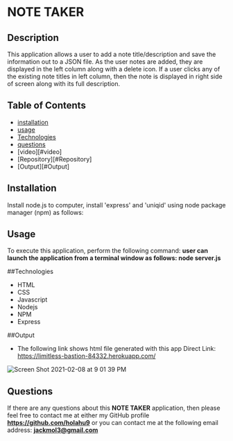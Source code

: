  
# NOTE TAKER

## Description
This application allows a user to add a note title/description and save the information out to a JSON file. As the user notes are added, they are displayed in the left column along with a delete icon. If a user clicks any of the existing note titles in left column, then the note is displayed in right side of screen along with its full description.

## Table of Contents
* [installation](#installation)
* [usage](#usage)
* [Technologies](#Technologies)
* [questions](#questions)
* [video][#video]
* [Repository][#Repository]
* [Output][#Output]

## Installation
Install node.js to computer, install 'express' and 'uniqid' using node package manager (npm) as follows:

## Usage
To execute this application, perform the following command:
**user can launch the application from a terminal window as follows: node server.js**


##Technologies
* HTML
* CSS
* Javascript
* Nodejs
* NPM
* Express

##Output
* The following link shows html file generated with this app
 Direct Link: https://limitless-bastion-84332.herokuapp.com/
 
 
 ![Screen Shot 2021-02-08 at 9 01 39 PM](https://user-images.githubusercontent.com/70487513/107305460-08f37400-6a51-11eb-8e54-a40d3f1e3b78.png)

## Questions
If there are any questions about this **NOTE TAKER** application, then please feel
 free to contact me at either my GitHub profile
**https://github.com/holahu9**
or you can contact me at the following email address:
**jackmol3@gmail.com**
